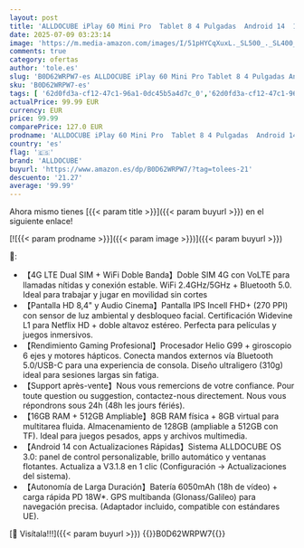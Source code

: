```yaml
---
layout: post
title: 'ALLDOCUBE iPlay 60 Mini Pro  Tablet 8 4 Pulgadas  Android 14  16+128GB  FHD 1920x1200  6050mAh MTK G99  Android 14  WiFi 5+4G LTE  2 Altavoces  Widevine L1  Giroscopio de 6 Ejes'
date: 2025-07-09 03:23:14
image: 'https://m.media-amazon.com/images/I/51pHYCqXuxL._SL500_._SL400_.jpg'
comments: true
category: ofertas
author: 'tole.es'
slug: 'B0D62WRPW7-es ALLDOCUBE iPlay 60 Mini Pro Tablet 8 4 Pulgadas Android 14...'
sku: 'B0D62WRPW7-es'
tags: [ '62d0fd3a-cf12-47c1-96a1-0dc45b5a4d7c_0','62d0fd3a-cf12-47c1-96a1-0dc45b5a4d7c_1501','62d0fd3a-cf12-47c1-96a1-0dc45b5a4d7c_4501','749d7d8e-47fd-431e-8b51-348b70f767e2_0','749d7d8e-47fd-431e-8b51-348b70f767e2_8501','Arborist Merchandising Root','CML-Tech','Computing & Storage','Electrónica','Informática','Los favoritos de nuestros clientes: Informática','Self Service','Special Features Stores','Tablets','Vuelta al cole: Informática','alldocube','android','🇪🇸', ]
actualPrice: 99.99 EUR
currency: EUR
price: 99.99
comparePrice: 127.0 EUR
prodname: 'ALLDOCUBE iPlay 60 Mini Pro  Tablet 8 4 Pulgadas  Android 14  16+128GB  FHD 1920x1200  6050mAh MTK G99  Android 14  WiFi 5+4G LTE  2 Altavoces  Widevine L1  Giroscopio de 6 Ejes'
country: 'es'
flag: '🇪🇸'
brand: 'ALLDOCUBE'
buyurl: 'https://www.amazon.es/dp/B0D62WRPW7/?tag=tolees-21'
descuento: '21.27'
average: '99.99'
---
```


Ahora mismo tienes [{{< param title >}}]({{< param buyurl >}}) en el siguiente enlace!

[![{{< param prodname >}}]({{< param image >}})]({{< param buyurl >}})

🔎:

- ‌【4G LTE Dual SIM + WiFi Doble Banda】‌Doble SIM 4G con VoLTE para llamadas nítidas y conexión estable. WiFi 2.4GHz/5GHz + Bluetooth 5.0. Ideal para trabajar y jugar en movilidad sin cortes
- 【Pantalla HD 8,4" y Audio Cinema】‌Pantalla IPS Incell FHD+ (270 PPI) con sensor de luz ambiental y desbloqueo facial. Certificación Widevine L1 para Netflix HD + doble altavoz estéreo. Perfecta para películas y juegos inmersivos.
- 【Rendimiento Gaming Profesional】‌Procesador Helio G99 + giroscopio 6 ejes y motores hápticos. Conecta mandos externos vía Bluetooth 5.0/USB-C para una experiencia de consola. Diseño ultraligero (310g) ideal para sesiones largas sin fatiga.
- 【Support après-vente】Nous vous remercions de votre confiance. Pour toute question ou suggestion, contactez-nous directement. Nous vous répondrons sous 24h (48h les jours fériés).
- ‌【16GB RAM + 512GB Ampliable】‌8GB RAM física + 8GB virtual para multitarea fluida. Almacenamiento de 128GB (ampliable a 512GB con TF). Ideal para juegos pesados, apps y archivos multimedia.
- ‌【Android 14 con Actualizaciones Rápidas】‌Sistema ALLDOCUBE OS 3.0: panel de control personalizable, brillo automático y ventanas flotantes. Actualiza a V3.1.8 en 1 clic (‌Configuración → Actualizaciones del sistema‌).
- ‌【Autonomía de Larga Duración】‌Batería 6050mAh (18h de vídeo) + carga rápida PD 18W*. GPS multibanda (Glonass/Galileo) para navegación precisa. (Adaptador incluido, compatible con estándares UE).

[🛒 Visítala!!!]({{< param buyurl >}})
{{<world>}}B0D62WRPW7{{</world>}}
